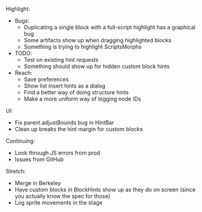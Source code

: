 Highlight:
* Bugs:
  * Duplicating a single block with a full-script highlight has a graphical bug
  * Some artifacts show up when dragging highlighted blocks
  * Something is trying to highlight ScriptsMorphs
* TODO:
  * Test on existing hint requests
  * Something should show up for hidden custom block hints
* Reach:
  * Save preferences
  * Show list insert hints as a dialog
  * Find a better way of doing structure hints
  * Make a more uniform way of logging node IDs

UI:
* Fix parent.adjustBounds bug in HintBar
* Clean up breaks the hint margin for custom blocks

Continuing:
* Look through JS errors from prod
* Issues from GitHub

Stretch:
* Merge in Berkeley
* Have custom blocks in BlockHints show up as they do on screen (since you
actually know the spec for those)
* Log sprite movements in the stage

